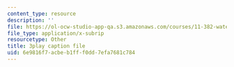 ```yaml
---
content_type: resource
description: ''
file: https://ol-ocw-studio-app-qa.s3.amazonaws.com/courses/11-382-water-diplomacy-spring-2021/6e9816f7acbeb1fff0dd7efa7681c784_KmoodT_3XPQ.srt
file_type: application/x-subrip
resourcetype: Other
title: 3play caption file
uid: 6e9816f7-acbe-b1ff-f0dd-7efa7681c784
---
```

